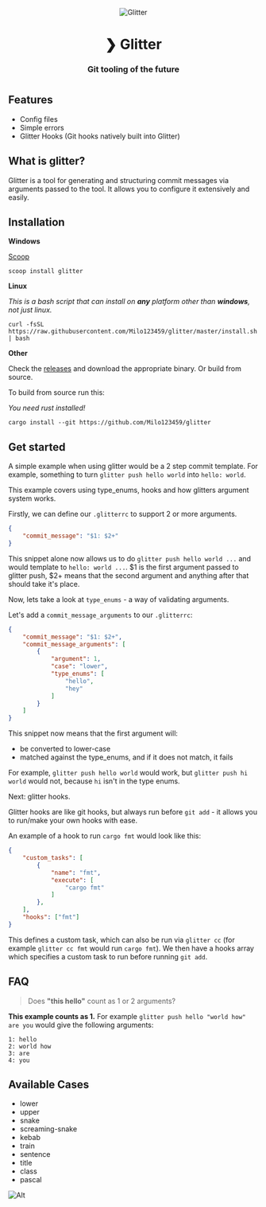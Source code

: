 <p align="center">
  <img src="./assets/glitter.png" alt="Glitter" />
</p>
<h1 align="center">❯ Glitter</h1>
<h3 align="center">
Git tooling of the future
<h3>
<h1></h1>

## Features
- Config files
- Simple errors
- Glitter Hooks (Git hooks natively built into Glitter)

## What is glitter?

Glitter is a tool for generating and structuring commit messages via arguments passed to the tool. It allows you to configure it extensively and easily.

## Installation

**Windows**

[Scoop](https://scoop.sh)

```
scoop install glitter
```

**Linux**

*This is a bash script that can install on **any** platform other than **windows**, not just linux.*

```
curl -fsSL https://raw.githubusercontent.com/Milo123459/glitter/master/install.sh | bash
```

**Other**

Check the [releases](https://github.com/Milo123459/glitter/releases) and download the appropriate binary. Or build from source.

To build from source run this:

*You need rust installed!*

```
cargo install --git https://github.com/Milo123459/glitter
```

## Get started

A simple example when using glitter would be a 2 step commit template. For example, something to turn `glitter push hello world` into `hello: world`.

This example covers using type_enums, hooks and how glitters argument system works.

Firstly, we can define our `.glitterrc` to support 2 or more arguments.

```json
{
    "commit_message": "$1: $2+"
}
```
This snippet alone now allows us to do `glitter push hello world ...` and would template to `hello: world ...`. $1 is the first argument passed to glitter push, $2+ means that the second argument and anything after that should take it's place.

Now, lets take a look at `type_enums` - a way of validating arguments.

Let's add a `commit_message_arguments` to our `.glitterrc`:
```json
{
    "commit_message": "$1: $2+",
    "commit_message_arguments": [
        {
            "argument": 1,
            "case": "lower",
            "type_enums": [
                "hello",
                "hey"
            ]
        }
    ]
}
```
This snippet now means that the first argument will:
- be converted to lower-case
- matched against the type_enums, and if it does not match, it fails

For example, `glitter push hello world` would work, but `glitter push hi world` would not, because `hi` isn't in the type enums.

Next: glitter hooks.

Glitter hooks are like git hooks, but always run before `git add` - it allows you to run/make your own hooks with ease.

An example of a hook to run `cargo fmt` would look like this:
```json
{
    "custom_tasks": [
        {
            "name": "fmt",
            "execute": [
                "cargo fmt"
            ]
        },
    ],
    "hooks": ["fmt"]
}
```
This defines a custom task, which can also be run via `glitter cc` (for example `glitter cc fmt` would run `cargo fmt`). We then have a hooks array which specifies a custom task to run before running `git add`.

## FAQ

> Does **"this hello"** count as 1 or 2 arguments?

**This example counts as 1.** For example `glitter push hello "world how" are you` would give the following arguments:
```
1: hello
2: world how
3: are
4: you
```

## Available Cases

- lower
- upper
- snake
- screaming-snake
- kebab
- train
- sentence
- title
- class
- pascal

![Alt](https://repobeats.axiom.co/api/embed/94616a17e7b0081aad0b1634999ac54c23bd5e5c.svg "Repobeats analytics image")
